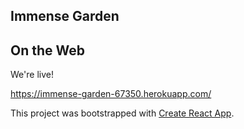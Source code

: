 ## Immense Garden

## On the Web
We're live! 

https://immense-garden-67350.herokuapp.com/

This project was bootstrapped with [Create React App](https://github.com/facebook/create-react-app).
